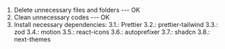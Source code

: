 1. Delete unnecessary files and folders --- OK
2. Clean unnecessary codes --- OK
3. Install necessary dependencies:
   3.1.: Prettier
   3.2.: prettier-tailwind
   3.3.: zod
   3.4.: motion
   3.5.: react-icons
   3.6.: autoprefixer
   3.7.: shadcn
   3.8.: next-themes
